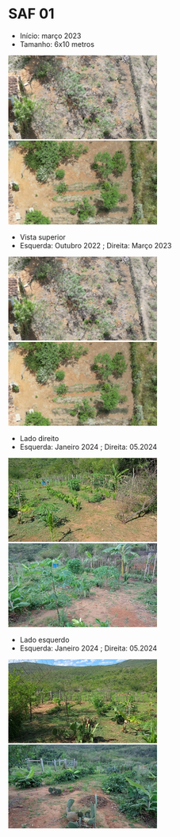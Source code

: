 # SAF 01

- Início: março 2023
- Tamanho: 6x10 metros

<p float="left">
	<a title="Outubro 2022" href="../figuras/saf01/saf01_2022_10.png" target="_blank">
        <img src="../figuras/saf01/thumbnails/saf01_2022_10.png" alt="Thumbnail" />
    </a>
	<a title="Março 2023" href="../figuras/saf01/saf01_2023_03.png" target="_blank">
        <img src="../figuras/saf01/thumbnails/saf01_2023_03.png" alt="Thumbnail" />
    </a>	
</p>

- Vista superior
- Esquerda: Outubro 2022 ; Direita: Março 2023

<p>
    <a title="Outubro 2022" href="../figuras/saf01/saf01_2022_10.png" target="_blank"> <img src="../figuras/saf01/thumbnails/saf01_2022_10.png" alt="Thumbnail" /></a> 
    <a title="Março 2023" href="../figuras/saf01/saf01_2023_03.png" target="_blank"> <img src="../figuras/saf01/thumbnails/saf01_2023_03.png" alt="Thumbnail" /> </a> 
</p>

- Lado direito
- Esquerda: Janeiro 2024 ; Direita: 05.2024

<p> 
    <a title="Janeiro 2024 direita" href="../figuras/saf01/2024_01_depois_da_poda.jpeg" target="_blank"> <img src="../figuras/saf01/thumbnails/2024_01_depois_da_poda.jpeg" alt="Thumbnail" /> </a> 
    <a title="Maio, 31, direita" href="../figuras/saf01/2024_05_31_direita.jpeg" target="_blank"> <img src="../figuras/saf01/thumbnails/2024_05_31_direita.jpeg" alt="Thumbnail" /></a> 
</p>  

- Lado esquerdo
- Esquerda: Janeiro 2024 ; Direita: 05.2024

<p> 
    <a title="Janeiro 2024 esquerda" href="../figuras/saf01/2024_01_31_esquerda.jpeg" target="_blank"> <img src="../figuras/saf01/thumbnails/2024_01_31_esquerda.jpeg" alt="Thumbnail" /> </a>
    <a title="Maio, 31, direita" href="../figuras/saf01/2024_05_31_esquerda.jpeg" target="_blank"> <img src="../figuras/saf01/thumbnails/2024_05_31_esquerda.jpeg" alt="Thumbnail" /></a> 
</p>
